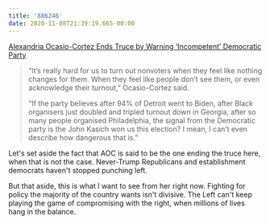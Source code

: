 ```yaml
---
title: '886246'
date: 2020-11-08T21:39:19.665-00:00
---
```

[Alexandria Ocasio-Cortez Ends Truce by Warning ‘Incompetent’ Democratic Party](https://www.theguardian.com/us-news/2020/nov/08/alexandria-ocasio-cortez-ends-truce-by-warning-incompetent-democratic-party)

> “It’s really hard for us to turn out nonvoters when they feel like nothing changes for them. When they feel like people don’t see them, or even acknowledge their turnout,” Ocasio-Cortez said.
>
> “If the party believes after 94% of Detroit went to Biden, after Black organisers just doubled and tripled turnout down in Georgia, after so many people organised Philadelphia, the signal from the Democratic party is the John Kasich won us this election? I mean, I can’t even describe how dangerous that is.”

Let's set aside the fact that AOC is said to be the one ending the truce here, when that is not the case. Never-Trump Republicans and establishment democrats haven't stopped punching left. 

But that aside, this is what I want to see from her right now. Fighting for policy the majority of the country wants isn't divisive. The Left can't keep playing the game of compromising with the right, when millions of lives hang in the balance.

